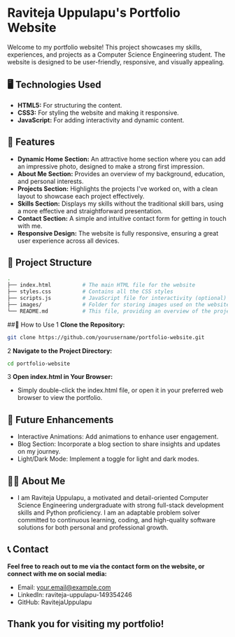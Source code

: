 # Raviteja Uppulapu's Portfolio Website

Welcome to my portfolio website! This project showcases my skills, experiences, and projects as a Computer Science Engineering student. The website is designed to be user-friendly, responsive, and visually appealing.

## 🖥️ Technologies Used

- **HTML5:** For structuring the content.
- **CSS3:** For styling the website and making it responsive.
- **JavaScript:** For adding interactivity and dynamic content.

## 🌟 Features

- **Dynamic Home Section:** An attractive home section where you can add an impressive photo, designed to make a strong first impression.
- **About Me Section:** Provides an overview of my background, education, and personal interests.
- **Projects Section:** Highlights the projects I've worked on, with a clean layout to showcase each project effectively.
- **Skills Section:** Displays my skills without the traditional skill bars, using a more effective and straightforward presentation.
- **Contact Section:** A simple and intuitive contact form for getting in touch with me.
- **Responsive Design:** The website is fully responsive, ensuring a great user experience across all devices.

## 📁 Project Structure

  ```bash
.
├── index.html          # The main HTML file for the website
├── styles.css          # Contains all the CSS styles
├── scripts.js          # JavaScript file for interactivity (optional)
├── images/             # Folder for storing images used on the website
└── README.md           # This file, providing an overview of the project
 ```
##📝 How to Use
1 **Clone the Repository:**
```bash
git clone https://github.com/yourusername/portfolio-website.git
```
2 **Navigate to the Project Directory:**

```bash
cd portfolio-website
```
3 **Open index.html in Your Browser:**

- Simply double-click the index.html file, or open it in your preferred web browser to view the portfolio.
## 🚀 Future Enhancements
- Interactive Animations: Add animations to enhance user engagement.
- Blog Section: Incorporate a blog section to share insights and updates on my journey.
- Light/Dark Mode: Implement a toggle for light and dark modes.
## 🧑‍💻 About Me
- I am Raviteja Uppulapu, a motivated and detail-oriented Computer Science Engineering undergraduate with strong full-stack development skills and Python proficiency. I am an adaptable problem solver committed to continuous learning, coding, and high-quality software solutions for both personal and professional growth.

## 📞 Contact
 **Feel free to reach out to me via the contact form on the website, or connect with me on social media:**

- Email: your.email@example.com
- LinkedIn: raviteja-uppulapu-149354246
- GitHub: RavitejaUppulapu
## Thank you for visiting my portfolio!
